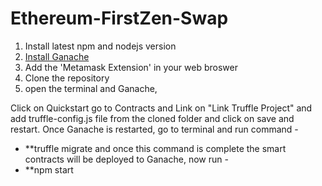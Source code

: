 # Ethereum-FirstZen-Swap


1. Install latest npm and nodejs version
2. [Install Ganache](https://www.trufflesuite.com/ganache)
3. Add the 'Metamask Extension' in your web broswer
4. Clone the repository
5. open the terminal and Ganache, 

Click on Quickstart go to Contracts and Link on "Link Truffle Project" and add truffle-config.js file from the cloned folder and click on save and restart.
Once Ganache is restarted, go to terminal and run command -
  - **truffle migrate
and once this command is complete the smart contracts will be deployed to Ganache, now run -
 - **npm start
